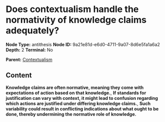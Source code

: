 # Does contextualism handle the normativity of knowledge claims adequately?

**Node Type:** antithesis
**Node ID:** 9a21e81d-e6d0-4711-9a07-8d6e5fa1a6a2
**Depth:** 2
**Terminal:** No

**Parent:** [Contextualism](contextualism.md)

## Content

**Knowledge claims are often normative, meaning they come with expectations of action based on that knowledge.**, **If standards for justification can vary with context, it might lead to confusion regarding which actions are justified under differing knowledge claims.**, **Such variability could result in conflicting indications about what ought to be done, thereby undermining the normative role of knowledge.**
